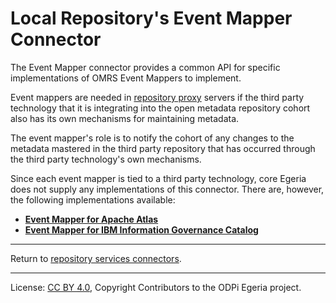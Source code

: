 <!-- SPDX-License-Identifier: CC-BY-4.0 -->
<!-- Copyright Contributors to the ODPi Egeria project. -->

# Local Repository's Event Mapper Connector

The Event Mapper connector provides a common API for
specific implementations of OMRS Event Mappers to implement.

Event mappers are needed in [repository proxy](https://egeria-project.org/concepts/repository-proxy)
servers if the third party technology that it is
integrating into the open metadata repository cohort
also has its own mechanisms for maintaining metadata.

The event mapper's role is to notify the cohort of any changes to
the metadata mastered in the third party repository
that has occurred through the third party technology's own mechanisms.

Since each event mapper is tied to a third party
technology, core Egeria does not supply any implementations of
this connector.  There are, however, the following
implementations available:

* **[Event Mapper for Apache Atlas](https://github.com/odpi/egeria-connector-hadoop-ecosystem)**
* **[Event Mapper for IBM Information Governance Catalog](https://github.com/odpi/egeria-connector-ibm-information-server)**


----
Return to [repository services connectors](.).


----
License: [CC BY 4.0](https://creativecommons.org/licenses/by/4.0/),
Copyright Contributors to the ODPi Egeria project.
